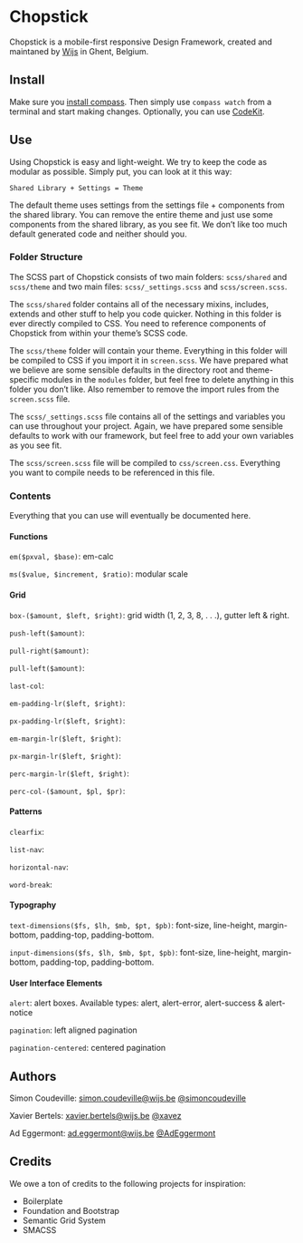 Chopstick
=========

Chopstick is a mobile-first responsive Design Framework, created and maintaned by [Wijs](http://wijs.be) in Ghent, Belgium.

## Install

Make sure you [install compass](http://compass-style.org/install). Then simply use `compass watch` from a terminal and start making changes. Optionally, you can use [CodeKit](http://incident57.com/codekit/).

## Use

Using Chopstick is easy and light-weight. We try to keep the code as modular as possible. Simply put, you can look at it this way:

    Shared Library + Settings = Theme

The default theme uses settings from the settings file + components from the shared library. You can remove the entire theme and just use some components from the shared library, as you see fit. We don’t like too much default generated code and neither should you.

### Folder Structure

The SCSS part of Chopstick consists of two main folders: `scss/shared` and `scss/theme` and two main files: `scss/_settings.scss` and `scss/screen.scss`.

The `scss/shared` folder contains all of the necessary mixins, includes, extends and other stuff to help you code quicker. Nothing in this folder is ever directly compiled to CSS. You need to reference components of Chopstick from within your theme’s SCSS code.

The `scss/theme` folder will contain your theme. Everything in this folder will be compiled to CSS if you import it in `screen.scss`. We have prepared what we believe are some sensible defaults in the directory root and theme-specific modules in the `modules` folder, but feel free to delete anything in this folder you don’t like. Also remember to remove the import rules from the `screen.scss` file.

The `scss/_settings.scss` file contains all of the settings and variables you can use throughout your project. Again, we have prepared some sensible defaults to work with our framework, but feel free to add your own variables as you see fit.

The `scss/screen.scss` file will be compiled to `css/screen.css`. Everything you want to compile needs to be referenced in this file.

### Contents

Everything that you can use will eventually be documented here.

#### Functions

`em($pxval, $base)`: em-calc

`ms($value, $increment, $ratio)`: modular scale

#### Grid

`box-($amount, $left, $right)`: grid width (1, 2, 3, 8, . . .), gutter left & right.

`push-left($amount)`:

`pull-right($amount)`:

`pull-left($amount)`:

`last-col`:

`em-padding-lr($left, $right)`:

`px-padding-lr($left, $right)`:

`em-margin-lr($left, $right)`:

`px-margin-lr($left, $right)`:

`perc-margin-lr($left, $right)`:

`perc-col-($amount, $pl, $pr)`:

#### Patterns

`clearfix`:

`list-nav`:

`horizontal-nav`:

`word-break`:

#### Typography

`text-dimensions($fs, $lh, $mb, $pt, $pb)`: font-size, line-height, margin-bottom, padding-top, padding-bottom.

`input-dimensions($fs, $lh, $mb, $pt, $pb)`: font-size, line-height, margin-bottom, padding-top, padding-bottom.

#### User Interface Elements

`alert`: alert boxes. Available types: alert, alert-error, alert-success & alert-notice

`pagination`: left aligned pagination

`pagination-centered`: centered pagination

## Authors

Simon Coudeville: <simon.coudeville@wijs.be>
[@simoncoudeville](http://twitter.com/simoncoudeville)

Xavier Bertels: <xavier.bertels@wijs.be>
[@xavez](http://twitter.com/xavez)

Ad Eggermont: <ad.eggermont@wijs.be>
[@AdEggermont](http://twitter.com/AdEggermont)

## Credits

We owe a ton of credits to the following projects for inspiration:

* Boilerplate
* Foundation and Bootstrap
* Semantic Grid System
* SMACSS
